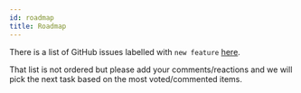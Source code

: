```yaml
---
id: roadmap
title: Roadmap
---
```


There is a list of GitHub issues labelled with `new feature` [here](https://github.com/grid-js/gridjs/issues?q=is%3Aissue+is%3Aopen+label%3A%22new+feature%22).

That list is not ordered but please add your comments/reactions and we will pick the next task
based on the most voted/commented items.

